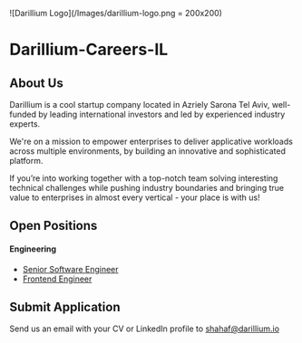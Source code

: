 ![Darillium Logo](/Images/darillium-logo.png = 200x200)
# Darillium-Careers-IL

## About Us

Darillium is a cool startup company located in Azriely Sarona Tel Aviv, well-funded by leading international investors and led by experienced industry experts.

We're on a mission to empower enterprises to deliver applicative workloads across multiple environments, by building an innovative and sophisticated platform.

If you’re into working together with a top-notch team solving interesting technical challenges while pushing industry boundaries and bringing true value to enterprises in almost every vertical - your place is with us!

## Open Positions
#### Engineering
* [Senior Software Engineer](/Positions/SeniorSoftwareEngineer.md)
* [Frontend Engineer](/Positions/FrontendEngineer.md)

## Submit Application
Send us an email with your CV or LinkedIn profile to <a href="mailto:shahaf@darillium.io">shahaf@darillium.io</a>

